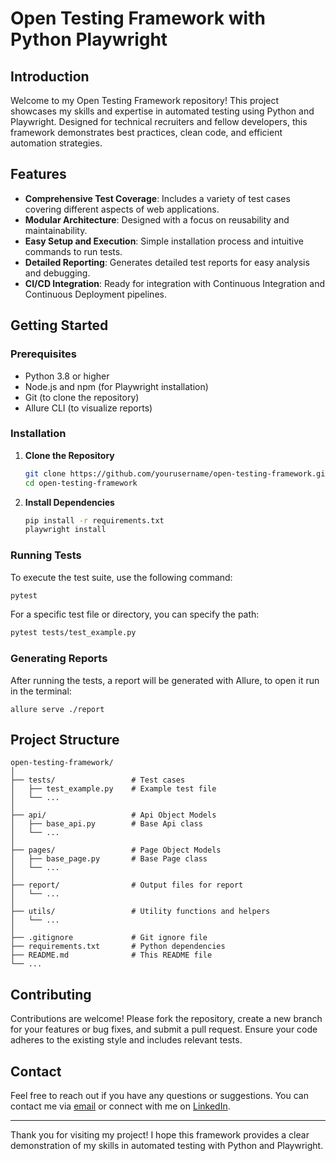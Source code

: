 
# Open Testing Framework with Python Playwright

## Introduction

Welcome to my Open Testing Framework repository! This project showcases my skills and expertise in automated testing using Python and Playwright. Designed for technical recruiters and fellow developers, this framework demonstrates best practices, clean code, and efficient automation strategies.

## Features

- **Comprehensive Test Coverage**: Includes a variety of test cases covering different aspects of web applications.
- **Modular Architecture**: Designed with a focus on reusability and maintainability.
- **Easy Setup and Execution**: Simple installation process and intuitive commands to run tests.
- **Detailed Reporting**: Generates detailed test reports for easy analysis and debugging.
- **CI/CD Integration**: Ready for integration with Continuous Integration and Continuous Deployment pipelines.

## Getting Started

### Prerequisites

- Python 3.8 or higher
- Node.js and npm (for Playwright installation)
- Git (to clone the repository)
- Allure CLI (to visualize reports)

### Installation

1. **Clone the Repository**

   ```bash
   git clone https://github.com/yourusername/open-testing-framework.git
   cd open-testing-framework
   ```

2. **Install Dependencies**

   ```bash
   pip install -r requirements.txt
   playwright install
   ```

### Running Tests

To execute the test suite, use the following command:

```bash
pytest
```

For a specific test file or directory, you can specify the path:

```bash
pytest tests/test_example.py
```

### Generating Reports

After running the tests, a report will be generated with Allure, to open it run in the terminal: 
   ```
   allure serve ./report
   ```

## Project Structure

```
open-testing-framework/
│
├── tests/                 # Test cases
│   ├── test_example.py    # Example test file
│   └── ...
│
├── api/                   # Api Object Models
│   ├── base_api.py        # Base Api class
│   └── ...
│
├── pages/                 # Page Object Models
│   ├── base_page.py       # Base Page class
│   └── ...
│
├── report/                # Output files for report
│   └── ...
│
├── utils/                 # Utility functions and helpers
│   └── ...
│
├── .gitignore             # Git ignore file
├── requirements.txt       # Python dependencies
├── README.md              # This README file
└── ...
```

## Contributing

Contributions are welcome! Please fork the repository, create a new branch for your features or bug fixes, and submit a pull request. Ensure your code adheres to the existing style and includes relevant tests.

## Contact

Feel free to reach out if you have any questions or suggestions. You can contact me via [email](mailto:franco.kleinerman@gmail.com) or connect with me on [LinkedIn](https://www.linkedin.com/in/franco-kleinerman-b64ba718b/).

---

Thank you for visiting my project! I hope this framework provides a clear demonstration of my skills in automated testing with Python and Playwright.
